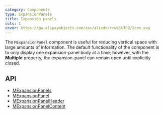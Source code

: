 ```yaml
---
category: Components
type: ExpansionPanels
title: Expansion panels
cols: 1
cover: https://gw.alipayobjects.com/zos/alicdn/rrwbSt3FQ/Icon.svg
---
```


The `MExpansionPanel` component is useful for reducing vertical space with large amounts of information. The default
functionality of the component is to only display one expansion-panel body at a time; however, with the **Multiple**
property, the expansion-panel can remain open until explicitly closed.

## API

- [MExpansionPanels](/api/MExpansionPanels)
- [MExpansionPanel](/api/MExpansionPanel)
- [MExpansionPanelHeader](/api/MExpansionPanelHeader)
- [MExpansionPanelContent](/api/MExpansionPanelContent)